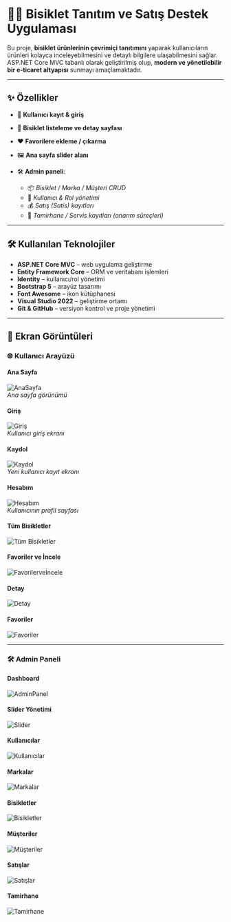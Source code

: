 ﻿# 🚴‍♂️ Bisiklet Tanıtım ve Satış Destek Uygulaması

Bu proje, **bisiklet ürünlerinin çevrimiçi tanıtımını** yaparak kullanıcıların 
ürünleri kolayca inceleyebilmesini ve detaylı bilgilere ulaşabilmesini sağlar.  
ASP.NET Core MVC tabanlı olarak geliştirilmiş olup, **modern ve yönetilebilir bir e-ticaret altyapısı** sunmayı amaçlamaktadır.


---

## ✨ Özellikler
- 👤 **Kullanıcı kayıt & giriş**
- 🚴 **Bisiklet listeleme ve detay sayfası**
- ❤️ **Favorilere ekleme / çıkarma**
- 🖼️ **Ana sayfa slider alanı**

- 🛠️ **Admin paneli**:
  - 📦 *Bisiklet / Marka / Müşteri CRUD*
  - 👥 *Kullanıcı & Rol yönetimi*
  - 💰 *Satış (Satis) kayıtları*
  - 🔧 *Tamirhane / Servis kayıtları (onarım süreçleri)*


---

## 🛠️ Kullanılan Teknolojiler
- **ASP.NET Core MVC** – web uygulama geliştirme
- **Entity Framework Core** – ORM ve veritabanı işlemleri
- **Identity** – kullanıcı/rol yönetimi
- **Bootstrap 5** – arayüz tasarımı
- **Font Awesome** – ikon kütüphanesi
- **Visual Studio 2022** – geliştirme ortamı
- **Git & GitHub** – versiyon kontrol ve proje yönetimi

---

## 📸 Ekran Görüntüleri

### 🌐 Kullanıcı Arayüzü

#### Ana Sayfa
![AnaSayfa](BisikletSatis.WebUI/ss/anasayfa.png)  
*Ana sayfa görünümü*

#### Giriş
![Giriş](BisikletSatis.WebUI/ss/giris.png)  
*Kullanıcı giriş ekranı*

#### Kaydol
![Kaydol](BisikletSatis.WebUI/ss/kaydol.png)  
*Yeni kullanıcı kayıt ekranı*

#### Hesabım
![Hesabım](BisikletSatis.WebUI/ss/hesabim.png)  
*Kullanıcının profil sayfası*

#### Tüm Bisikletler
![Tüm Bisikletler](BisikletSatis.WebUI/ss/tumbisikletler.png)

#### Favoriler ve İncele
![Favorilerveİncele](BisikletSatis.WebUI/ss/favoriveincele.png)

#### Detay
![Detay](BisikletSatis.WebUI/ss/detay.png)

#### Favoriler
![Favoriler](BisikletSatis.WebUI/ss/favoriler.png)

---

### 🛠️ Admin Paneli

#### Dashboard
![AdminPanel](BisikletSatis.WebUI/ss/adminpanel.png)

#### Slider Yönetimi
![Slider](BisikletSatis.WebUI/ss/slider.png)

#### Kullanıcılar
![Kullanıcılar](BisikletSatis.WebUI/ss/kullanicilar.png)

#### Markalar
![Markalar](BisikletSatis.WebUI/ss/markalar.png)

#### Bisikletler
![Bisikletler](BisikletSatis.WebUI/ss/bisikletler.png)

#### Müşteriler
![Müşteriler](BisikletSatis.WebUI/ss/müsteriler.png)

#### Satışlar
![Satışlar](BisikletSatis.WebUI/ss/satislar.png)

#### Tamirhane
![Tamirhane](BisikletSatis.WebUI/ss/tamir.png)
